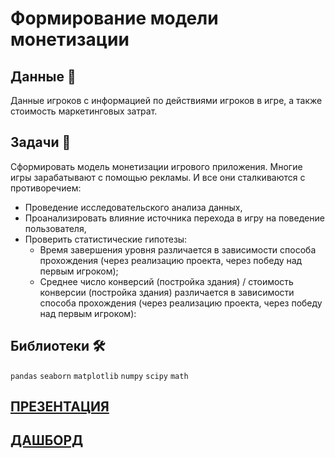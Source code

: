 
# Формирование модели монетизации

## Данные 📁

Данные игроков с информацией по действиями игроков в игре, а также стоимость маркетинговых затрат.

## Задачи 📝

Сформировать модель монетизации игрового приложения. Многие игры зарабатывают с помощью рекламы. И все они сталкиваются с противоречием:

- Проведение исследовательского анализа данных,
- Проанализировать влияние источника перехода в игру на поведение пользователя,
- Проверить статистические гипотезы:
  - Время завершения уровня различается в зависимости способа прохождения (через реализацию проекта, через победу над первым игроком);
  - Среднее число конверсий (постройка здания) / стоимость конверсии (постройка здания) различается в зависимости способа прохождения (через реализацию проекта, через победу над первым игроком):

## Библиотеки 🛠️

`pandas` `seaborn` `matplotlib` `numpy` `scipy` `math`

## [ПРЕЗЕНТАЦИЯ](https://disk.yandex.ru/i/X5OXDVh4lqcvXg)
## [ДАШБОРД](https://public.tableau.com/app/profile/nikita3057/viz/_16466686572790/Dashboard1?publish=yes)
